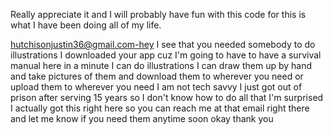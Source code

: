 Really appreciate it and I will probably have fun with this code for this is what I have been doing all of my life.

hutchisonjustin36@gmail.com-hey I see that you needed somebody to do illustrations I downloaded your app cuz I'm going to have to have a survival manual here in a minute I can do illustrations I can draw them up by hand and take pictures of them and download them to wherever you need or upload them to wherever you need I am not tech savvy I just got out of prison after serving 15 years so I don't know how to do all that I'm surprised I actually got this right here so you can reach me at that email right there and let me know if you need them anytime soon okay thank you
